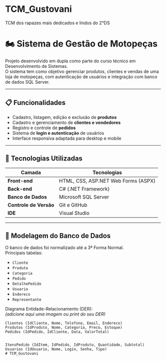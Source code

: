 # TCM_Gustovani
TCM dos rapazes mais dedicados e lindos do 2°DS 

# 🏍️ Sistema de Gestão de Motopeças

Projeto desenvolvido em dupla como parte do curso técnico em Desenvolvimento de Sistemas.  
O sistema tem como objetivo gerenciar produtos, clientes e vendas de uma loja de motopeças, com autenticação de usuários e integração com banco de dados SQL Server.

---

## 📋 Funcionalidades

- Cadastro, listagem, edição e exclusão de **produtos**
- Cadastro e gerenciamento de **clientes e vendedores**
- Registro e controle de **pedidos**
- Sistema de **login e autenticação** de usuários
- Interface responsiva adaptada para desktop e mobile

---

## 🧠 Tecnologias Utilizadas

| Camada | Tecnologias |
|--------|--------------|
| **Front-end** | HTML, CSS, ASP.NET Web Forms (ASPX) |
| **Back-end** | C# (.NET Framework) |
| **Banco de Dados** | Microsoft SQL Server |
| **Controle de Versão** | Git e GitHub |
| **IDE** | Visual Studio |

---

## 🧱 Modelagem do Banco de Dados

O banco de dados foi normalizado até a 3ª Forma Normal.  
Principais tabelas:

- `Cliente`
- `Produto`
- `Categoria`
- `Pedido`
- `DetalhePedido`
- `Usuario`
- `Endereco`
- `Representante`

Diagrama Entidade-Relacionamento (DER):  
*(adicione aqui uma imagem ou print do seu DER)*

```text
Clientes (IdCliente, Nome, Telefone, Email, Endereco)
Produtos (IdProduto, Nome, Categoria, Preco, Estoque)
Pedidos (IdPedido, IdCliente, Data, ValorTotal)


ItensPedido (IdItem, IdPedido, IdProduto, Quantidade, Subtotal)
Usuarios (IdUsuario, Nome, Login, Senha, Tipo)
#   T C M _ G u s t o v a n i  
 